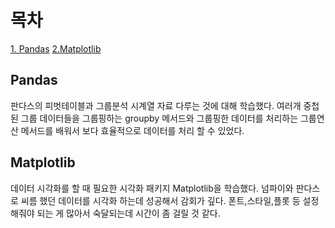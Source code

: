# 목차
[1. Pandas](#Pandas)
[2.Matplotlib](#Matplotlib)


## Pandas
판다스의 피벗테이블과 그룹분석 시계열 자료 다루는 것에 대해 학습했다. 
여러개 중첩된 그룹 데이터들을 그룹핑하는 groupby 메서드와 그룹핑한 데이터를 처리하는 그룹연산 메서드를 배워서 보다 효율적으로 데이터를 처리 할 수 있었다.


## Matplotlib
데이터 시각화를 할 때 필요한 시각화 패키지 Matplotlib을 학습했다.
넘파이와 판다스로 씨름 했던 데이터를 시각화 하는데 성공해서 감회가 깊다. 
폰트,스타일,플롯 등 설정해줘야 되는 게 많아서 숙달되는데 시간이 좀 걸릴 것 같다. 
